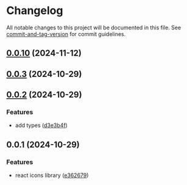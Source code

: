 # Changelog

All notable changes to this project will be documented in this file. See [commit-and-tag-version](https://github.com/absolute-version/commit-and-tag-version) for commit guidelines.

## [0.0.10](https://github.com/thewolmer/jamicons/compare/v0.0.3...v0.0.10) (2024-11-12)

## [0.0.3](https://github.com/thewolmer/jamicons/compare/v0.0.2...v0.0.3) (2024-10-29)

## [0.0.2](https://github.com/thewolmer/jamicons/compare/v0.0.1...v0.0.2) (2024-10-29)


### Features

* add types ([d3e3b4f](https://github.com/thewolmer/jamicons/commit/d3e3b4f5981f7f2a559f39820b7f05e73818c941))

## 0.0.1 (2024-10-29)


### Features

* react icons library ([e362679](https://github.com/thewolmer/jamicons/commit/e362679dddc96efa0c8133863c849086f68ff015))
